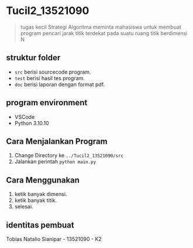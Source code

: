 # Tucil2_13521090
> tugas kecil Strategi Algoritma meminta mahasiswa untuk membuat program pencari jarak titik terdekat pada suatu ruang titik berdimensi N
## struktur folder
- `src` berisi sourcecode program.
- `test` berisi hasil tes program.
- `doc` berisi laporan dengan format pdf.
## program environment
- VSCode
- Python 3.10.10
## Cara Menjalankan Program
1. Change Directory ke `../Tucil2_13521090/src`
2. Jalankan perintah `python main.py`
## Cara Menggunakan
1. ketik banyak dimensi.
2. ketik banyak titik.
3. selesai.
## identitas pembuat
Tobias Natalio Sianipar - 13521090 - K2
